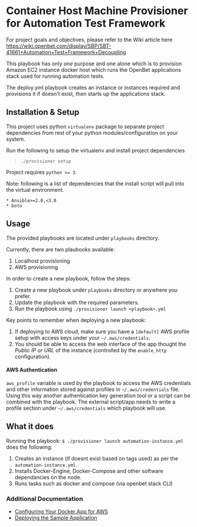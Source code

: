 # Container Host Machine Provisioner for Automation Test Framework

For project goals and objectives, please refer to the Wiki article here
https://wiki.openbet.com/display/SBP/SBT-41661+Automation+Test+Framework+Decoupling 

This playbook has only *one* purpose and one alone which is to provision 
Amazon EC2 instance docker host which runs the OpenBet applications stack used
for running automation tests.

The deploy.yml playbook creates an instance or instances required and provisions it 
if doesn't exist, then starts up the applications stack.


## Installation & Setup

This project uses python `virtualenv` package to separate project dependencies
from rest of your python modules/configuration on your system.

Run the following to setup the virtualenv and install project dependencies

> `./provisioner setup`

Project requires `python >= 3`.

Note: following is a list of dependencies that the install script will pull into
the virtual environment.

    * Ansible>=2.0,<3.0
    * boto


## Usage

The  provided playbooks are located under `playbooks` directory.

Currently, there are two plaubooks available:
1. Localhost provisioning
2. AWS provisioning

In order to create a new playbook, follow the steps:
1. Create a new playbook under `playbooks` directory or anywhere you prefer.
2. Update the playbook with the required parameters.
3. Run the playbook using `./provisioner launch <playbook>.yml`

Key points to remember when deploying a new playbook:
1. If deploying to AWS cloud, make sure you have a `[default]` AWS profile setup with access keys under your 
 `~/.aws/credentials`.
2. You should be able to access the web interface of the app thought the 
 _Public IP or URL_ of the instance (controlled by the `enable_http` configuration).

#### AWS Authentication

`aws_profile` variable is used by the playbook to access the AWS credentials and
other information stored against profiles in `~/.aws/credentials` file. 
Using this way another authentication key generation tool or a script can be 
combined with the playbook. The external script/app needs to write a 
profile section under `~/.aws/credentials` which playbook will use. 


## What it does

Running the playbook: `$ ./provisioner launch automation-instance.yml` does the following:

1. Creates an instance (if doesnt exist based on tags used) as per the `automation-instance.yml`.
2. Installs Docker-Engine, Docker-Compose and other software dependancies on the node.
3. Runs tasks such as docker and compose (via openbet stack CLI)

### Additional Documentation

* [Configuring Your Docker App for AWS](docs/aws-docker-app-configuration.md)
* [Deploying the Sample Application](docs/sample-app-deployment.md)
